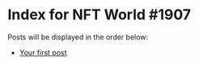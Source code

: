 # Index for NFT World #1907
Posts will be displayed in the order below:

- [Your first post](./001-first.md)

